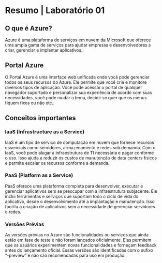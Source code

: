 # Resumo | Laboratório 01


## O que é Azure?

Azure é uma plataforma de serviços em nuvem da Microsoft que oferece uma ampla gama de serviços para ajudar empresas e desenvolvedores a criar, gerenciar e implantar aplicativos. 

## Portal Azure

O Portal Azure é uma interface web unificada onde você pode gerenciar todos os seus recursos do Azure. Ele permite que você crie e monitore diversos tipos de aplicação. Você pode acessar o portal de qualquer navegador suportado e personalizar sua experiência de acordo com suas necessidades, você pode mudar o tema, decidir se quer que os menus fiquem fixos ou não etc..

## Conceitos importantes

### IaaS (Infrastructure as a Service)

IaaS é um tipo de serviço de computação em nuvem que fornece recursos essenciais como servidores, armazenamento e redes sob demanda. Com o IaaS, você pode alugar a infraestrutura de TI necessária e pagar conforme o uso. Isso ajuda a reduzir os custos de manutenção de data centers físicos e permite escalar os recursos conforme a demanda.

### PaaS (Platform as a Service)

PaaS oferece uma plataforma completa para desenvolver, executar e gerenciar aplicativos sem se preocupar com a infraestrutura subjacente. Ele inclui ferramentas e serviços que suportam todo o ciclo de vida do aplicativo, desde o desenvolvimento até a implantação e manutenção. Isso facilita a criação de aplicativos sem a necessidade de gerenciar servidores e redes.

### Versões Prévias
As versões prévias no Azure são funcionalidades ou serviços que ainda estão em fase de teste e não foram lançados oficialmente. Elas permitem que os usuários experimentem novas funcionalidades e forneçam feedback antes do lançamento oficial. Essas versões são identificadas com o sufixo “-preview” e não são recomendadas para uso em produção.
